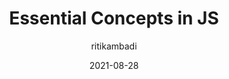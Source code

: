 ---
author: ritikambadi
date: 2021-08-28
permalink: false
publisher: thepracticaldev
tags:
  - javascript
  - meta
target_url: https://dev.to/aritik/essential-concepts-in-js-4bbj
title: Essential Concepts in JS
---
